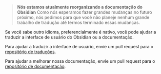 > **Nós estamos atualmente reorganizando a documentação do Obsidian** Como nós esperamos fazer grandes mudanças no futuro próximo, nós pedimos para que você não planeje nenhum grande trabalho de tradução até termos terminado essas mudanças.

Se você sabe outro idioma, preferencialmente é nativo, você pode ajudar a traduzir a interface de usuário do Obsidian ou a documentação.

Para ajudar a traduzir a interface de usuário, envie um pull request para o [repositório de traduções](https://github.com/obsidianmd/obsidian-translations).

Para ajudar a melhorar nossa documentação, envie um pull request para o [repositório de documentação](https://github.com/obsidianmd/obsidian-docs).
